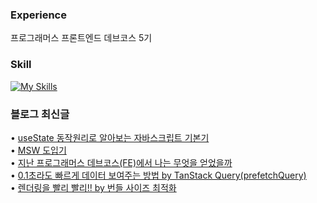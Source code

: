 
### Experience
프로그래머스 프론트엔드 데브코스 5기

<h3>Skill</h3>

[![My Skills](https://skillicons.dev/icons?i=ts,react&theme=dark)](https://skillicons.dev)

### 블로그 최신글
• <a href=https://choi-ik.tistory.com/entry/useState-%EB%8F%99%EC%9E%91%EC%9B%90%EB%A6%AC%EB%A1%9C-%EC%95%8C%EC%95%84%EB%B3%B4%EB%8A%94-%EC%9E%90%EB%B0%94%EC%8A%A4%ED%81%AC%EB%A6%BD%ED%8A%B8-%EA%B8%B0%EB%B3%B8%EA%B8%B0>useState 동작원리로 알아보는 자바스크립트 기본기</a></br>• <a href=https://choi-ik.tistory.com/entry/MSW-%EB%8F%84%EC%9E%85%EA%B8%B0>MSW 도입기</a></br>• <a href=https://choi-ik.tistory.com/entry/%EC%A7%80%EB%82%9C-%ED%94%84%EB%A1%9C%EA%B7%B8%EB%9E%98%EB%A8%B8%EC%8A%A4-%EB%8D%B0%EB%B8%8C%EC%BD%94%EC%8A%A4FE%EC%97%90%EC%84%9C-%EB%82%98%EB%8A%94-%EB%AC%B4%EC%97%87%EC%9D%84-%EC%96%BB%EC%97%88%EC%9D%84%EA%B9%8C>지난 프로그래머스 데브코스(FE)에서 나는 무엇을 얻었을까</a></br>• <a href=https://choi-ik.tistory.com/entry/01%EC%B4%88%EB%9D%BC%EB%8F%84-%EB%B9%A0%EB%A5%B4%EA%B2%8C-%EB%8D%B0%EC%9D%B4%ED%84%B0-%EB%B3%B4%EC%97%AC%EC%A3%BC%EB%8A%94-%EB%B0%A9%EB%B2%95-by-TanStack-QueryprefetchQuery>0.1초라도 빠르게 데이터 보여주는 방법 by TanStack Query(prefetchQuery)</a></br>• <a href=https://choi-ik.tistory.com/entry/%EB%A0%8C%EB%8D%94%EB%A7%81%EC%9D%84-%EB%B9%A8%EB%A6%AC-%EB%B9%A8%EB%A6%AC-by-%EB%B2%88%EB%93%A4-%EC%82%AC%EC%9D%B4%EC%A6%88-%EC%B5%9C%EC%A0%81%ED%99%94>렌더링을 빨리 빨리!! by 번들 사이즈 최적화</a></br>
